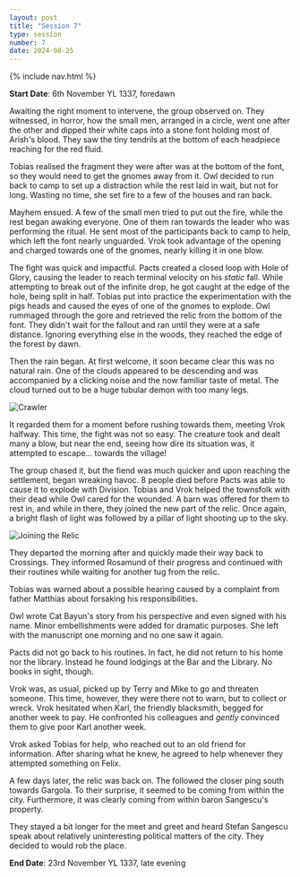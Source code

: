 ```yaml
---
layout: post
title: "Session 7"
type: session
number: 7
date: 2024-08-25
---
```


{% include nav.html %}

**Start Date**: 6th November YL 1337, foredawn

Awaiting the right moment to intervene, the group observed on. They witnessed, in horror, how the small men, arranged in a circle, went one after the other and dipped their white caps into a stone font holding most of Arish's blood. They saw the tiny tendrils at the bottom of each headpiece reaching for the red fluid.

Tobias realised the fragment they were after was at the bottom of the font, so they would need to get the gnomes away from it. Owl decided to run back to camp to set up a distraction while the rest laid in wait, but not for long. Wasting no time, she set fire to a few of the houses and ran back.

Mayhem ensued. A few of the small men tried to put out the fire, while the rest began awaking everyone. One of them ran towards the leader who was performing the ritual. He sent most of the participants back to camp to help, which left the font nearly unguarded. Vrok took advantage of the opening and charged towards one of the gnomes, nearly killing it in one blow.

The fight was quick and impactful. Pacts created a closed loop with Hole of Glory, causing the leader to reach terminal velocity on his *static* fall. While attempting to break out of the infinite drop, he got caught at the edge of the hole, being split in half. Tobias put into practice the experimentation with the pigs heads and caused the eyes of one of the gnomes to explode. Owl rummaged through the gore and retrieved the relic from the bottom of the font. They didn't wait for the fallout and ran until they were at a safe distance. Ignoring everything else in the woods, they reached the edge of the forest by dawn.

Then the rain began. At first welcome, it soon became clear this was no natural rain. One of the clouds appeared to be descending and was accompanied by a clicking noise and the now familiar taste of metal. The cloud turned out to be a huge tubular demon with too many legs.

![Crawler](/session-reports/assets/images/art/crawler.jpg)

It regarded them for a moment before rushing towards them, meeting Vrok halfway. This time, the fight was not so easy. The creature took and dealt many a blow, but near the end, seeing how dire its situation was, it attempted to escape... towards the village!

The group chased it, but the fiend was much quicker and upon reaching the settlement, began wreaking havoc. 8 people died before Pacts was able to cause it to explode with Division. Tobias and Vrok helped the townsfolk with their dead while Owl cared for the wounded. A barn was offered for them to rest in, and while in there, they joined the new part of the relic. Once again, a bright flash of light was followed by a pillar of light shooting up to the sky.

![Joining the Relic](/session-reports/assets/images/art/pillar-of-light.jpg)

They departed the morning after and quickly made their way back to Crossings. They informed Rosamund of their progress and continued with their routines while waiting for another tug from the relic.

Tobias was warned about a possible hearing caused by a complaint from father Matthias about forsaking his responsibilities.

Owl wrote Cat Bayun's story from his perspective and even signed with his name. Minor embellishments were added for dramatic purposes. She left with the manuscript one morning and no one saw it again.

Pacts did not go back to his routines. In fact, he did not return to his home nor the library. Instead he found lodgings at the Bar and the Library. No books in sight, though.

Vrok was, as usual, picked up by Terry and Mike to go and threaten someone. This time, however, they were there not to warn, but to collect or wreck. Vrok hesitated when Karl, the friendly blacksmith, begged for another week to pay. He confronted his colleagues and *gently* convinced them to give poor Karl another week.

Vrok asked Tobias for help, who reached out to an old friend for information. After sharing what he knew, he agreed to help whenever they attempted something on Felix.

A few days later, the relic was back on. The followed the closer ping south towards Gargola. To their surprise, it seemed to be coming from within the city. Furthermore, it was clearly coming from within baron Sangescu's property.

They stayed a bit longer for the meet and greet and heard Stefan Sangescu speak about relatively uninteresting political matters of the city. They decided to would rob the place.

**End Date**: 23rd November YL 1337, late evening